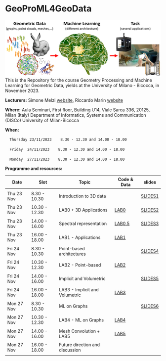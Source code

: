 # GeoProML4GeoData
![alt text](teaser.png)
This is the Repository for the course Geometry Processing and Machine Learning for Geometric Data, yields at the University of Milano - Bicocca, in November 2023.


**Lecturers:** Simone Melzi [website](https://sites.google.com/site/melzismn/), Riccardo Marin [website](https://ricma.netlify.app/)

**Where:**
Aula Seminari, First floor, Building U14, Viale Sarca 336, 20125, Milan (Italy)
Department of Informatics, Systems and Communication (DISCo)
University of Milan-Bicocca

**When:** 

      Thursday 23/11/2023    8.30 - 12.30 and 14.00 - 18.00

      Friday  24/11/2023    8.30 - 12.30 and 14.00 - 18.00
      
      Monday  27/11/2023    8.30 - 12.30 and 14.00 - 18.00
      
       
**Programme and resources:** 

**Date** | **Slot** | **Topic** | **Code & Data** | **slides**
------------ | ------------- | ------------ | ------------ | -------------
| | |
Thu 23 Nov | 8.30 - 10.30 | Introduction to 3D data |  | [SLIDES1](https://drive.google.com/file/d/1Z_9NyLO6gQsrBY-HlCPEfqKZU1eE-ix1/view?usp=sharing) |
| | |
Thu 23 Nov | 10.30 - 12.30 | LAB0 + 3D Applications | [LAB0](https://colab.research.google.com/drive/15MepjZaC3mMlNkgtslq67FvMP2zIFTpV?usp=sharing) | [SLIDES2](https://drive.google.com/file/d/132X0cCtKgIltpj1iWwlzSRCsSIz9LUlB/view?usp=sharing) |
| | |
Thu 23 Nov | 14.00 - 16.00 | Spectral representation | [LAB0.5](https://drive.google.com/file/d/1R_xDJEHI9kxyj3KAExuz2R_Q1neTFTat/view?usp=sharing) | [SLIDES3](https://drive.google.com/file/d/1-LoiNI2ZzCFbazDy5MP-pU4tOsQywFqT/view?usp=sharing) |
| | |
Thu 23 Nov | 16.00 - 18.00 | LAB1 - Applications |  [LAB1](https://drive.google.com/file/d/1MhfzQBmPj2VMORPUERVzCgflpmLbvEVo/view?usp=sharing)| |
| | |
Fri 24 Nov | 8.30 - 10.30 | Point-based architectures  |  | [SLIDES4](https://drive.google.com/file/d/1TEgkUzVg7wGJ6VaWGLMO4Y6AkFT8n_5X/view?usp=sharing) |
| | |
Fri 24 Nov | 10.30 - 12.30 | LAB2 - Point-based | [LAB2](https://colab.research.google.com/drive/175CjAaoa62DySzsNynNqbQFIAlhDaXHR?usp=sharing) |  |
| | |
Fri 24 Nov | 14.00 - 16.00 | Implicit and Volumetric |  | [SLIDES5](https://drive.google.com/file/d/1eVRWTsLvm1IF3iUR0C7-R8rLFi4LXxGU/view?usp=sharing)  |
| | |
Fri 24 Nov | 16.00 - 18.00 | LAB3 - Implicit and Volumetric | [LAB3](https://drive.google.com/file/d/1lBtqsqZmpHnh-vi86LG_D3YygQonQseb/view?usp=sharing)  |  |
| | |
Mon 27 Nov | 8.30 - 10.30 | ML on Graphs |  | [SLIDES6](https://drive.google.com/file/d/1NDQe9EiQlQTc9liZAlrVj9rGAsAX0MrO/view?usp=sharing) |
| | |
Mon 27 Nov | 10.30 - 12.30 | LAB4 - ML on Graphs | [LAB4](https://colab.research.google.com/drive/1Serk4B4Ih2-DUi-pccgQEjTtLoxfqe6R?usp=sharing) |  |
| | |
Mon 27 Nov | 14.00 - 16.00 | Mesh Convolution + LAB5 | [LAB5](https://drive.google.com/file/d/1QQ96x4rqRlgSxpEADIWl-aNENOaCtx8y/view?usp=sharing) |  |
| | |
Mon 27 Nov | 16.00 - 18.00 | Future direction and discussion |  |  |
| | |
